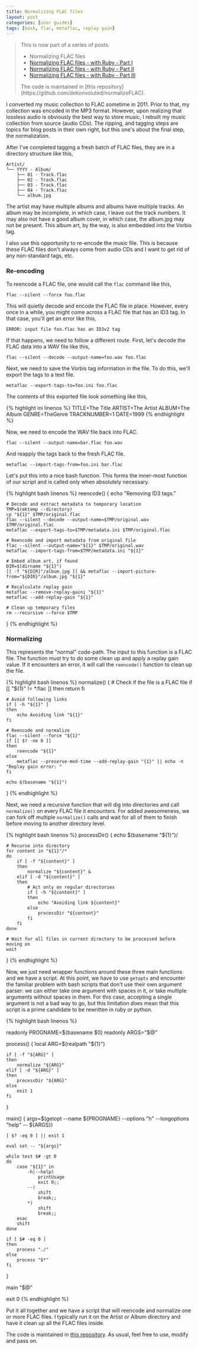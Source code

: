 ```yaml
---
title: Normalizing FLAC files
layout: post
categories: [user guides]
tags: [bash, flac, metaflac, replay gain]
---
```


> This is now part of a series of posts.
> <ul>
>     <li>Normalizing FLAC files</li>
>     <li><a href="{% post_url 2014-11-08-normalizing-flac-files-with-ruby-part-i %}">Normalizing FLAC files - with Ruby - Part I</a></li>
>     <li><a href="{% post_url 2014-11-09-normalizing-flac-files-with-ruby-part-ii %}">Normalizing FLAC files - with Ruby - Part II</a></li>
>     <li><a href="{% post_url 2014-11-15-normalizing-flac-files-with-ruby-part-iii %}">Normalizing FLAC files - with Ruby - Part III</a></li>
> </ul>
> The code is maintained in [this repository](https://github.com/dekonvoluted/normalizeFLAC).

I converted my music collection to FLAC sometime in 2011.
Prior to that, my collection was encoded in the MP3 format.
However, upon realizing that lossless audio is obviously the best way to store music, I rebuilt my music collection from source (audio CDs).
The ripping, and tagging steps are topics for blog posts in their own right, but this one's about the final step, the normalization.

After I've completed tagging a fresh batch of FLAC files, they are in a directory structure like this,

    Artist/
    └── YYYY - Album/
        ├── 01 - Track.flac
        ├── 02 - Track.flac
        ├── 03 - Track.flac
        ├── 04 - Track.flac
        └── album.jpg

The artist may have multiple albums and albums have multiple tracks.
An album may be incomplete, in which case, I leave out the track numbers.
It may also not have a good album cover, in which case, the album.jpg may not be present.
This album art, by the way, is also embedded into the Vorbis tag.

I also use this opportunity to re-encode the music file.
This is because these FLAC files don't always come from audio CDs and I want to get rid of any non-standard tags, etc.

### Re-encoding

To reencode a FLAC file, one would call the `flac` command like this,

    flac --silent --force foo.flac

This will quietly decode and encode the FLAC file in place.
However, every once in a while, you might come across a FLAC file that has an ID3 tag.
In that case, you'll get an error like this,

    ERROR: input file foo.flac has an ID3v2 tag

If that happens, we need to follow a different route.
First, let's decode the FLAC data into a WAV file like this,

    flac --silent --decode --output-name=foo.wav foo.flac

Next, we need to save the Vorbis tag information in the file.
To do this, we'll export the tags to a text file.

    metaflac --export-tags-to=foo.ini foo.flac

The contents of this exported file look something like this,

{% highlight ini linenos %}
TITLE=The Title
ARTIST=The Artist
ALBUM=The Album
GENRE=TheGenre
TRACKNUMBER=1
DATE=1999
{% endhighlight %}

Now, we need to encode the WAV file back into FLAC.

    flac --silent --output-name=bar.flac foo.wav

And reapply the tags back to the fresh FLAC file.

    metaflac --import-tags-from=foo.ini bar.flac

Let's put this into a nice bash function.
This forms the inner-most function of our script and is called only when absolutely necessary.

{% highlight bash linenos %}
reencode()
{
    echo "Removing ID3 tags."

    # Decode and extract metadata to temporary location
    TMP=$(mktemp --directory)
    cp "${1}" $TMP/original.flac
    flac --silent --decode --output-name=$TMP/original.wav $TMP/original.flac
    metaflac --export-tags-to=$TMP/metadata.ini $TMP/original.flac

    # Reencode and import metadata from original file
    flac --silent --output-name="${1}" $TMP/original.wav
    metaflac --import-tags-from=$TMP/metadata.ini "${1}"

    # Embed album art, if found
    DIR=$(dirname "${1}")
    [[ -f "${DIR}"/album.jpg ]] && metaflac --import-picture-from="${DIR}"/album.jpg "${1}"

    # Recalculate replay gain
    metaflac --remove-replay-gaini "${1}"
    metaflac --add-replay-gain "${1}"

    # Clean up temporary files
    rm --recursive --force $TMP
}
{% endhighlight %}

### Normalizing

This represents the "normal" code-path.
The input to this function is a FLAC file.
The function must try to do some clean up and apply a replay gain value.
If it encounters an error, it will call the `reencode()` function to clean up the file.

{% highlight bash linenos %}
normalize()
{
    # Check if the file is a FLAC file
    if [[ "${1}" != *.flac ]]
    then
        return
    fi

    # Avoid following links
    if [ -h "${1}" ]
    then
        echo Avoiding link "${1}"
    fi

    # Reencode and normalize
    flac --silent --force "${1}"
    if [[ $? -ne 0 ]]
    then
        reencode "${1}"
    else
        metaflac --preserve-mod-time --add-replay-gain "{1}" || echo -n "Replay gain error: "
    fi

    echo $(basename "${1}")
}
{% endhighlight %}

Next, we need a recursive function that will dig into directories and call `normalize()` on every FLAC file it encounters.
For added awesomeness, we can fork off multiple `normalize()` calls and wait for all of them to finish before moving to another directory level.

{% highlight bash linenos %}
processDir()
{
    echo $(basename "${1}")/

    # Recurse into directory
    for content in "${1}"/*
    do
        if [ -f "${content}" ]
        then
            normalize "${content}" &
        elif [ -d "${content}" ]
        then
            # Act only on regular directories
            if [ -h "${content}" ]
            then
                echo "Avoiding link ${content}"
            else
                processDir "${content}"
            fi
        fi
    done

    # Wait for all files in current directory to be processed before moving on
    wait
}
{% endhighlight %}

Now, we just need wrapper functions around these three main functions and we have a script.
At this point, we have to use `getopts` and encounter the familiar problem with bash scripts that don't use their own argument parser: we can either take one argument with spaces in it, or take multiple arguments without spaces in them.
For this case, accepting a single argument is not a bad way to go, but this limitation does mean that this script is a prime candidate to be rewritten in ruby or python.

{% highlight bash linenos %}

readonly PROGNAME=$(basename $0)
readonly ARGS="$@"

process()
{
    local ARG=$(realpath "${1}")

    if [ -f "${ARG}" ]
    then
        normalize "${ARG}"
    elif [ -d "${ARG}" ]
    then
        processDir "${ARG}"
    else
        exit 1
    fi
}

main()
{
    args=$(getopt --name ${PROGNAME} --options "h" --longoptions "help" -- ${ARGS})

    [ $? -eq 0 ] || exit 1

    eval set -- "${args}"

    while test $# -gt 0
    do
        case "${1}" in
            -h|--help)
                printUsage
                exit 0;;
            --)
                shift
                break;;
            *)
                shift
                break;;
        esac
        shift
    done

    if [ $# -eq 0 ]
    then
        process "./"
    else
        process "$*"
    fi
}

main "$@"

exit 0
{% endhighlight %}

Put it all together and we have a script that will reencode and normalize one or more FLAC files.
I typically run it on the Artist or Album directory and have it clean up all the FLAC files inside.

The code is maintained in [this repository](https://github.com/dekonvoluted/normalizeFLAC).
As usual, feel free to use, modify and pass on.

